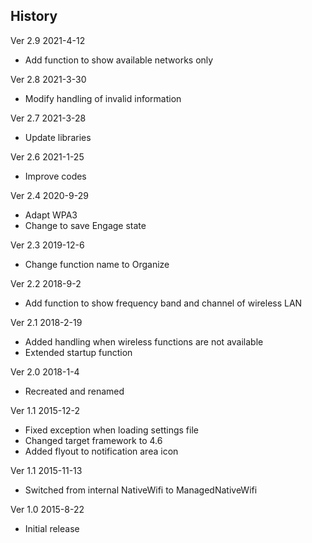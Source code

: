 ﻿## History

Ver 2.9 2021-4-12

- Add function to show available networks only

Ver 2.8 2021-3-30

- Modify handling of invalid information

Ver 2.7 2021-3-28

- Update libraries

Ver 2.6 2021-1-25

- Improve codes

Ver 2.4 2020-9-29

 - Adapt WPA3
 - Change to save Engage state

Ver 2.3 2019-12-6

 - Change function name to Organize

Ver 2.2 2018-9-2

 - Add function to show frequency band and channel of wireless LAN

Ver 2.1 2018-2-19

 - Added handling when wireless functions are not available
 - Extended startup function

Ver 2.0 2018-1-4

 - Recreated and renamed

Ver 1.1 2015-12-2

 - Fixed exception when loading settings file
 - Changed target framework to 4.6
 - Added flyout to notification area icon

Ver 1.1 2015-11-13

 - Switched from internal NativeWifi to ManagedNativeWifi

Ver 1.0 2015-8-22

 - Initial release